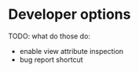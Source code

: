 # Developer options

TODO: what do those do:

- enable view attribute inspection
- bug report shortcut
